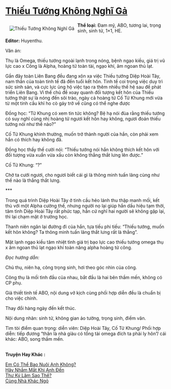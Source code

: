 <a href="https://utruyen.com/thieu-tuong-khong-nghi-ga/24689/" title="Thiếu Tướng Không Nghĩ Gả"><h1>Thiếu Tướng Không Nghĩ Gả</h1></a><div style="display:table"><img align="right" style="float: left; padding: 10px;" src="https://utruyen.com/images/story/200x260/thieu-tuong-khong-nghi-ga.jpg" alt="Thiếu Tướng Không Nghĩ Gả"><b>Thể loại:</b> Đam mỹ, ABO, tương lai, trọng sinh, sinh tử, 1×1, HE.<p></p><b>Editor:</b> Huyenthu.<p></p>Văn án:<p></p>Thụ là Omega, thiếu tướng ngoài lạnh trong nóng, bệnh ngạo kiều, giá trị vũ lực cao x Công là Alpha, hoàng tử toàn tài, ngạo khí, âm ngoan thủ lạt.<p></p>Gần đây toàn Liên Bang đều đang xôn xa việc Thiếu tướng Diệp Hoài Tây, nam thần của toàn tinh tế đã đến tuổi kết hôn. Tinh tế coi trọng việc duy trì sức sinh sản, và cực lực ủng hộ việc tạo ra thêm nhiều thế hệ sau đế phát triển Liên Bang. Vì thế chủ đề xoay quanh đối tượng kết hôn của Thiếu tướng thật sự là nóng đến sôi trào, ngày cả hoàng tử Cố Tử Khung mới vừa từ một tinh cầu khỉ ho cò gáy trở về cũng có thể nghe được<p></p>Đồng học: “Tử Khung có xem tin tức không? Bệ hạ nói đùa rằng thiếu tướng có suy nghĩ cùng nhị hoàng tử ngươi kết hôn hay không, ngươi đoán thiếu tướng nói như thế nào?”<p></p>Cố Tử Khung khinh thường, muốn trở thành người của hắn, còn phải xem hắn có thích hay không đã.<p></p>Đồng học thấy thế cười nói: “Thiếu tướng nói hắn không thích kết hôn với đối tượng vừa xuẩn vừa xấu còn không thẳng thắt lưng lên được.”<p></p>Cố Tử Khung: “?”<p></p>Chờ ta cưới ngươi, cho ngươi biết cái gì là thông minh tuấn lãng cùng như thế nào là thẳng thắt lưng.<p></p>***<p></p>Trong quá trình Diệp Hoài Tây ở tinh cầu hẻo lánh thu thập manh mối, kết thù với một Alpha cường thế, nhưng người nọ lại giúp hắn dấu hiệu tạm thời, tâm tình Diệp Hoài Tây rất phức tạp, hắn cứ nghĩ hai người sẽ không gặp lại, thì lại chạm mặt ở trường học.<p></p>Thanh niên ngăn lại đường đi của hắn, tựa tiếu phi tiếu: “Thiếu tướng, muốn kết hôn không? Ta thông minh tuấn lãng thắt lưng rất là thẳng”.<p></p>Mặt lạnh ngạo kiều tâm nhiệt tình giá trị bạo lực cao thiếu tướng omega thụ x âm ngoan thủ lạt ngạo khí toàn năng alpha hoàng tử công.<p></p><i>Đọc hướng dẫn:</i><p></p>Chủ thụ, niên hạ, công trọng sinh, hơi theo góc nhìn của công.<p></p>Công thụ là mối tình đầu của nhau, bắt đầu là hai bên thầm mến, không có CP phụ.<p></p>Giả thiết tinh tế ABO, nội dung vở kịch cùng phối hợp diễn đều là chuẩn bị cho việc chính.<p></p>Thay đổi hàng ngày đến kết thúc.<p></p>Nội dung nhãn: sinh tử, không gian ảo tưởng, trọng sinh, điềm văn.<p></p>Tìm tòi điểm quan trọng: diễn viên: Diệp Hoài Tây, Cố Tử Khung/ Phối hợp diễn: tiếp đương “thân là nhà giàu có tổng tài omega đích ta phải ly hôn”/ cái khác: ABO, song thầm mến.</div><p><br><b>Truyện Hay Khác :</b></p><a href="https://utruyen.com/em-co-the-bao-nuoi-anh-khong/24686/" alt="Em Có Thể Bao Nuôi Anh Không?">Em Có Thể Bao Nuôi Anh Không?</a><br/><a href="https://github.com/quanluxury/truyenhot/tree/master/truyenhay/2263/" alt="Hãy Nhắm Mắt Khi Anh Đến">Hãy Nhắm Mắt Khi Anh Đến</a><br/><a href="https://github.com/quanluxury/ngontinhhot/tree/master/truyenhay/19336/" alt="Thư Ký Lâm Sao Thế?">Thư Ký Lâm Sao Thế?</a><br/><a href="https://www.wattpad.com/story/215861334-c%C3%B9ng-nh%C3%A0-kh%C3%A1c-ng%E1%BB%8F" alt="Cùng Nhà Khác Ngỏ">Cùng Nhà Khác Ngỏ</a><br/>